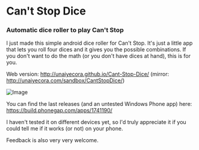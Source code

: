 # Can't Stop Dice
### Automatic dice roller to play Can't Stop
I just made this simple android dice roller for Can't Stop. It's just a little app that lets you roll four dices and it gives you the possible combinations.
If you don't want to do the math (or you don't have dices at hand), this is for you.

Web version: http://unaiyecora.github.io/Cant-Stop-Dice/ (mirror: http://unaiyecora.com/sandbox/CantStopDice/)

![Image](http://unaiyecora.com/sandbox/CantStopDice/screenshot.png)

You can find the last releases (and an untested Windows Phone app) here: https://build.phonegap.com/apps/1741190/

I haven't tested it on different devices yet, so I'd truly appreciate it if you could tell me if it works (or not) on your phone.

Feedback is also very very welcome.
